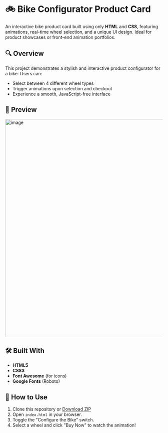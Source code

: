 # 🚲 Bike Configurator Product Card

An interactive bike product card built using only **HTML** and **CSS**, featuring animations, real-time wheel selection, and a unique UI design. Ideal for product showcases or front-end animation portfolios.

## 🔍 Overview

This project demonstrates a stylish and interactive product configurator for a bike. Users can:
- Select between 4 different wheel types
- Trigger animations upon selection and checkout
- Experience a smooth, JavaScript-free interface

## 📸 Preview

<img width="1018" height="695" alt="image" src="https://github.com/user-attachments/assets/5bb691a5-e2b8-4f1b-8fb8-be8bcf784469" />


## 🛠️ Built With

- **HTML5**
- **CSS3**
- **Font Awesome** (for icons)
- **Google Fonts** (Roboto)

## 🚀 How to Use

1. Clone this repository or [Download ZIP](https://github.com/your-username/your-repo-name/archive/refs/heads/main.zip)
2. Open `index.html` in your browser.
3. Toggle the "Configure the Bike" switch.
4. Select a wheel and click "Buy Now" to watch the animation!



